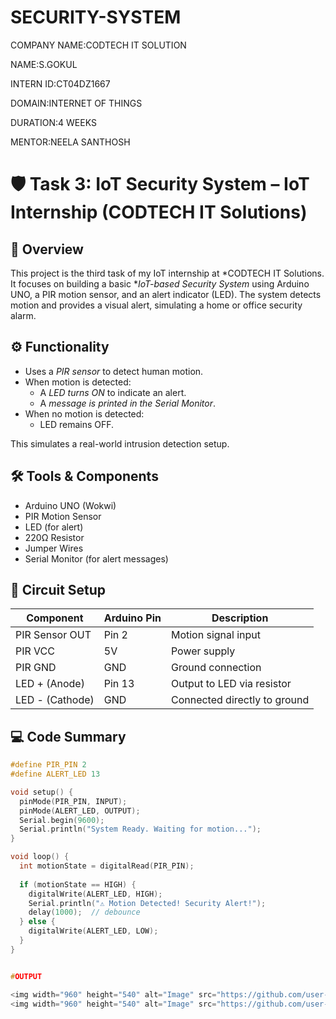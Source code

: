 # SECURITY-SYSTEM

COMPANY NAME:CODTECH IT SOLUTION

NAME:S.GOKUL

INTERN ID:CT04DZ1667

DOMAIN:INTERNET OF THINGS

DURATION:4 WEEKS

MENTOR:NEELA SANTHOSH

# 🛡 Task 3: IoT Security System – IoT Internship (CODTECH IT Solutions)

## 📘 Overview

This project is the third task of my IoT internship at *CODTECH IT Solutions. It focuses on building a basic **IoT-based Security System* using Arduino UNO, a PIR motion sensor, and an alert indicator (LED). The system detects motion and provides a visual alert, simulating a home or office security alarm.

## ⚙ Functionality

- Uses a *PIR sensor* to detect human motion.
- When motion is detected:
  - A *LED turns ON* to indicate an alert.
  - A *message is printed in the Serial Monitor*.
- When no motion is detected:
  - LED remains OFF.
  
This simulates a real-world intrusion detection setup.

## 🛠 Tools & Components

- Arduino UNO (Wokwi)
- PIR Motion Sensor
- LED (for alert)
- 220Ω Resistor
- Jumper Wires
- Serial Monitor (for alert messages)

## 🔌 Circuit Setup

| Component     | Arduino Pin | Description                  |
|---------------|-------------|------------------------------|
| PIR Sensor OUT| Pin 2       | Motion signal input          |
| PIR VCC       | 5V          | Power supply                 |
| PIR GND       | GND         | Ground connection            |
| LED + (Anode) | Pin 13      | Output to LED via resistor   |
| LED - (Cathode)| GND        | Connected directly to ground |

## 💻 Code Summary

```cpp
#define PIR_PIN 2
#define ALERT_LED 13

void setup() {
  pinMode(PIR_PIN, INPUT);
  pinMode(ALERT_LED, OUTPUT);
  Serial.begin(9600);
  Serial.println("System Ready. Waiting for motion...");
}

void loop() {
  int motionState = digitalRead(PIR_PIN);
  
  if (motionState == HIGH) {
    digitalWrite(ALERT_LED, HIGH);
    Serial.println("⚠ Motion Detected! Security Alert!");
    delay(1000);  // debounce
  } else {
    digitalWrite(ALERT_LED, LOW);
  }
}


#OUTPUT

<img width="960" height="540" alt="Image" src="https://github.com/user-attachments/assets/021b7ebe-a127-42e0-b81f-98b40e75cdb5" />
<img width="960" height="540" alt="Image" src="https://github.com/user-attachments/assets/31bf70b4-416a-46f8-b57f-541f532618c7" />
